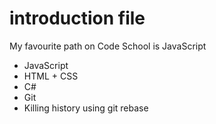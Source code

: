 # introduction file
My favourite path on Code School is JavaScript

* JavaScript
* HTML + CSS
* C#
* Git
* Killing history using git rebase
